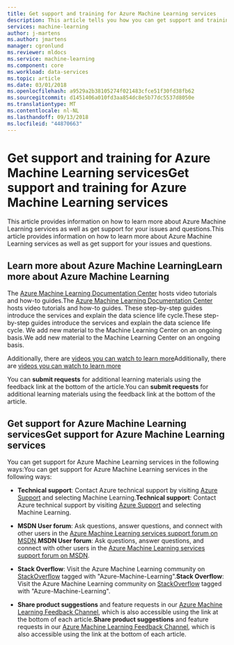 ```yaml
---
title: Get support and training for Azure Machine Learning services
description: This article tells you how you can get support and training for Azure Machine Learning services and Azure Machine Learning Workbench
services: machine-learning
author: j-martens
ms.author: jmartens
manager: cgronlund
ms.reviewer: mldocs
ms.service: machine-learning
ms.component: core
ms.workload: data-services
ms.topic: article
ms.date: 03/01/2018
ms.openlocfilehash: a9529a2b38105274f021483cfce51f30fd38fb62
ms.sourcegitcommit: d1451406a010fd3aa854dc8e5b77dc5537d8050e
ms.translationtype: MT
ms.contentlocale: nl-NL
ms.lasthandoff: 09/13/2018
ms.locfileid: "44870663"
---
```

# <a name="get-support-and-training-for-azure-machine-learning-services"></a><span data-ttu-id="cdcae-103">Get support and training for Azure Machine Learning services</span><span class="sxs-lookup"><span data-stu-id="cdcae-103">Get support and training for Azure Machine Learning services</span></span>

<span data-ttu-id="cdcae-104">This article provides information on how to learn more about Azure Machine Learning services as well as get support for your issues and questions.</span><span class="sxs-lookup"><span data-stu-id="cdcae-104">This article provides information on how to learn more about Azure Machine Learning services as well as get support for your issues and questions.</span></span> 

## <a name="learn-more-about-azure-machine-learning"></a><span data-ttu-id="cdcae-105">Learn more about Azure Machine Learning</span><span class="sxs-lookup"><span data-stu-id="cdcae-105">Learn more about Azure Machine Learning</span></span>

<span data-ttu-id="cdcae-106">The [Azure Machine Learning Documentation Center](../desktop-workbench/overview-what-is-azure-ml.md) hosts video tutorials and how-to guides.</span><span class="sxs-lookup"><span data-stu-id="cdcae-106">The [Azure Machine Learning Documentation Center](../desktop-workbench/overview-what-is-azure-ml.md) hosts video tutorials and how-to guides.</span></span> <span data-ttu-id="cdcae-107">These step-by-step guides introduce the services and explain the data science life cycle.</span><span class="sxs-lookup"><span data-stu-id="cdcae-107">These step-by-step guides introduce the services and explain the data science life cycle.</span></span> <span data-ttu-id="cdcae-108">We add new material to the Machine Learning Center on an ongoing basis.</span><span class="sxs-lookup"><span data-stu-id="cdcae-108">We add new material to the Machine Learning Center on an ongoing basis.</span></span> 

<span data-ttu-id="cdcae-109">Additionally, there are [videos you can watch to learn more](https://azure.microsoft.com/resources/videos/index/?services=machine-learning)</span><span class="sxs-lookup"><span data-stu-id="cdcae-109">Additionally, there are [videos you can watch to learn more](https://azure.microsoft.com/resources/videos/index/?services=machine-learning)</span></span>

<span data-ttu-id="cdcae-110">You can **submit requests** for additional learning materials using the feedback link at the bottom of the article.</span><span class="sxs-lookup"><span data-stu-id="cdcae-110">You can **submit requests** for additional learning materials using the feedback link at the bottom of the article.</span></span>

## <a name="get-support-for-azure-machine-learning-services"></a><span data-ttu-id="cdcae-111">Get support for Azure Machine Learning services</span><span class="sxs-lookup"><span data-stu-id="cdcae-111">Get support for Azure Machine Learning services</span></span>

<span data-ttu-id="cdcae-112">You can get support for Azure Machine Learning services in the following ways:</span><span class="sxs-lookup"><span data-stu-id="cdcae-112">You can get support for Azure Machine Learning services in the following ways:</span></span>

+ <span data-ttu-id="cdcae-113">**Technical support**: Contact Azure technical support by visiting [Azure Support](https://azure.microsoft.com/support/options/) and selecting Machine Learning.</span><span class="sxs-lookup"><span data-stu-id="cdcae-113">**Technical support**: Contact Azure technical support by visiting [Azure Support](https://azure.microsoft.com/support/options/) and selecting Machine Learning.</span></span> 

+ <span data-ttu-id="cdcae-114">**MSDN User forum**: Ask questions, answer questions, and connect with other users in the [Azure Machine Learning services support forum on MSDN](https://social.msdn.microsoft.com/Forums/windowsdesktop/home?forum=MachineLearning).</span><span class="sxs-lookup"><span data-stu-id="cdcae-114">**MSDN User forum**: Ask questions, answer questions, and connect with other users in the [Azure Machine Learning services support forum on MSDN](https://social.msdn.microsoft.com/Forums/windowsdesktop/home?forum=MachineLearning).</span></span>

+ <span data-ttu-id="cdcae-115">**Stack Overflow**: Visit the Azure Machine Learning community on [StackOverflow](https://stackoverflow.com/questions/tagged/azure-machine-learning) tagged with "Azure-Machine-Learning".</span><span class="sxs-lookup"><span data-stu-id="cdcae-115">**Stack Overflow**: Visit the Azure Machine Learning community on [StackOverflow](https://stackoverflow.com/questions/tagged/azure-machine-learning) tagged with "Azure-Machine-Learning".</span></span>

+ <span data-ttu-id="cdcae-116">**Share product suggestions** and feature requests in our [Azure Machine Learning Feedback Channel](https://feedback.azure.com/forums/257792-machine-learning), which is also accessible using the link at the bottom of each article.</span><span class="sxs-lookup"><span data-stu-id="cdcae-116">**Share product suggestions** and feature requests in our [Azure Machine Learning Feedback Channel](https://feedback.azure.com/forums/257792-machine-learning), which is also accessible using the link at the bottom of each article.</span></span> 
